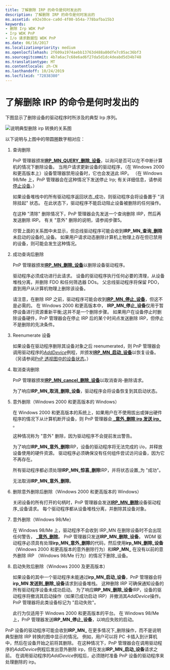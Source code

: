 ```yaml
---
title: 了解删除 IRP 的命令是何时发出的
description: 了解删除 IRP 的命令是何时发出的
ms.assetid: e92e30ce-ca0d-4f00-b54a-778bafba15b3
keywords:
- 删除 Irp WDK PnP
- Irp WDK PnP
- I/o 请求数据包 WDK PnP
ms.date: 06/16/2017
ms.localizationpriority: medium
ms.openlocfilehash: 2f609a1974aebb13763d488a80dfe7c05ac36bf3
ms.sourcegitcommit: 4b7a6ac7c68e6ad6f27da5d1dc4deabd5d34b748
ms.translationtype: MT
ms.contentlocale: zh-CN
ms.lasthandoff: 10/24/2019
ms.locfileid: "72838380"
---
```

# <a name="understanding-when-remove-irps-are-issued"></a>了解删除 IRP 的命令是何时发出的





下图显示了删除设备的驱动程序时所涉及的典型 Irp 序列。

![说明典型删除 irp 转换的关系图](images/rem-irps.png)

以下说明与上图中的带圆圈数字相对应：

1.  查询删除

    PnP 管理器颁发[**IRP\_MN\_QUERY\_删除\_设备**](https://docs.microsoft.com/windows-hardware/drivers/kernel/irp-mn-query-remove-device)，以询问是否可以在不中断计算机的情况下删除设备。 当用户请求更新设备的驱动程序，（在 Windows 2000 和更高版本上）设备管理器禁用设备时，它也会发送此 IRP。 （在 Windows 98/Me 上，PnP 管理器会在这种情况下发送停止 Irp; 有关详细信息，请参阅[停止设备](stopping-a-device.md)。）

    如果设备堆栈中的所有驱动程序返回状态\_成功，则驱动程序会将设备置于 "消除挂起" 状态。 在此状态下，驱动程序不能启动阻止设备被删除的任何操作。

    在这种 "清除" 删除情况下，PnP 管理器会先发送一个查询删除 IRP，然后再发送删除 IRP。 有关 "意外" 删除的说明，请参阅步骤5。

    尽管上面的关系图中未显示，但总线驱动程序可能会收到**IRP\_MN\_查询\_删除**未启动的设备的\_设备。 如果用户请求动态删除计算机上物理上存在但已禁用的设备，则可能会发生这种情况。

2.  成功查询后删除

    PnP 管理器颁发[**IRP\_MN\_删除\_设备**](https://docs.microsoft.com/windows-hardware/drivers/kernel/irp-mn-remove-device)以删除设备驱动程序。

    驱动程序必须成功进行此请求。 设备的驱动程序执行任何必要的清理，从设备堆栈分离，并删除 FDO 和任何筛选器 DOs。 父总线驱动程序将保留 PDO，直到用户从计算机物理上删除该设备。

    请注意，在删除 IRP 之前，驱动程序可能会收到[**IRP\_MN\_停止\_设备**](https://docs.microsoft.com/windows-hardware/drivers/kernel/irp-mn-stop-device)，但这不是必需的。 在 Windows 2000 和更高版本中， **IRP\_MN\_停止\_设备**仅用于暂停设备进行资源重新平衡;这并不是一个删除步骤。 如果用户在设备停止时删除设备硬件，PnP 管理器会在停止 IRP 后的某个时间点发送删除 IRP，但停止不是删除的先决条件。

3.  Reenumerate 设备

    如果设备在驱动程序删除其设备对象之后 reenumerated，则 PnP 管理器会调用驱动程序的[*AddDevice*](https://docs.microsoft.com/windows-hardware/drivers/ddi/wdm/nc-wdm-driver_add_device)例程，并颁发[**IRP\_MN\_启动\_设备**](https://docs.microsoft.com/windows-hardware/drivers/kernel/irp-mn-start-device)以恢复设备。 （另请参阅[PnP 透视图中的设备状态](state-transitions-for-pnp-devices.md#ddk-state-transitions-for-pnp-devices-kg)。）

4.  取消查询删除

    PnP 管理器颁发[**IRP\_MN\_cancel\_删除\_设备**](https://docs.microsoft.com/windows-hardware/drivers/kernel/irp-mn-cancel-remove-device)以取消查询-删除请求。

    为了响应**IRP\_MN\_取消\_删除\_设备**，驱动程序会将设备恢复到其启动状态。

5.  意外删除（Windows 2000 和更高版本的 Windows）

    在 Windows 2000 和更高版本的系统上，如果用户在不使用拔出或弹出硬件程序的情况下从计算机断开设备，则 PnP 管理器会[ **\_意外\_删除 irp 发送 irp\_** ](https://docs.microsoft.com/windows-hardware/drivers/kernel/irp-mn-surprise-removal) 。

    这种情况称为 "意外" 删除，因为驱动程序不会提前发出警告。

    为了响应**IRP\_MN\_意外\_删除**IRP，设备的驱动程序将无法完成的 i/o，并释放设备使用的硬件资源。 驱动程序必须确保没有任何组件尝试访问设备，因为它不再存在。

    所有驱动程序都必须处理**IRP\_MN\_惊喜\_删除**IRP，并将状态设置\_为 "成功"。

    无法取消**IRP\_MN\_意外\_删除**。

6.  删除意外删除后删除（Windows 2000 和更高版本的 Windows）

    关闭设备的所有打开的句柄时，PnP 管理器会发送[**IRP\_MN\_删除**](https://docs.microsoft.com/windows-hardware/drivers/kernel/irp-mn-remove-device)设备驱动程序\_设备请求。 每个驱动程序都从设备堆栈分离，并删除其设备对象。

7.  意外删除（Windows 98/Me）

    在 Windows 98/Me 上，驱动程序不会收到 IRP\_MN 在删除设备时不会出现任何警告， [ **\_意外\_删除**](https://docs.microsoft.com/windows-hardware/drivers/kernel/irp-mn-surprise-removal)。 PnP 管理器只发送**IRP\_MN\_删除\_设备**。 WDM 驱动程序必须具有处理**irp\_MN\_意外\_删除**的代码，然后使用**irp\_MN\_删除\_设备**（Windows 2000 和更高版本的意外删除行为）和**IRP\_MN\_** 在没有以前的意外删除 IRP （Windows 98/Me 行为）的情况下删除\_设备。

8.  启动失败后删除（Windows 2000 及更高版本）

    如果设备的其中一个驱动程序未能通过**irp\_MN\_启动\_设备**，PnP 管理器会将**irp\_MN 发送到\_删除\_设备**请求到设备堆栈。 这种删除 IRP 可确保通知设备的所有驱动程序设备未成功启动。 为了响应**IRP\_MN\_删除\_设备**IRP，设备的驱动程序将撤消其启动操作（如果已成功启动 IRP）并撤消其*AddDevice*操作。 PnP 管理器将此类设备标记为 "启动失败"。

    此行为仅适用于 Windows 2000 和更高版本的平台。 在 Windows 98/Me 上，PnP 管理器发送**IRP\_MN\_停止\_设备**，以响应失败的启动。

PnP 设备的驱动程序可能会收到**IRP\_MN\_** 在更多情况下\_删除操作，而不是说明典型删除 IRP 转换的图中显示的情况。 例如，用户可以将 PC 卡插入到计算机中，然后在设备开始之前将其删除。 在这种情况下，PnP 管理器会在调用驱动程序的*AddDevice*例程后发出意外删除 irp，但在发出**IRP\_MN\_启动\_设备**请求之前。 在调用驱动程序的*AddDevice*例程后，必须随时准备 PnP 设备的驱动程序来处理删除的 irp。

 

 





